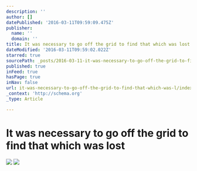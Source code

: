 ```yaml
---
description: ''
author: []
datePublished: '2016-03-11T09:59:09.475Z'
publisher:
  name: ''
  domain: ''
title: It was necessary to go off the grid to find that which was lost
dateModified: '2016-03-11T09:59:02.022Z'
starred: true
sourcePath: _posts/2016-03-11-it-was-necessary-to-go-off-the-grid-to-find-that-which-was-l.md
published: true
inFeed: true
hasPage: true
inNav: false
url: it-was-necessary-to-go-off-the-grid-to-find-that-which-was-l/index.html
_context: 'http://schema.org'
_type: Article

---
```

# It was necessary to go off the grid to find that which was lost
![](https://the-grid-user-content.s3-us-west-2.amazonaws.com/0ecc4128-1b0d-4b05-9131-cddcab1254a7.png)
![](https://the-grid-user-content.s3-us-west-2.amazonaws.com/3fe23c0f-6d7e-4ca3-97eb-27606182e1ef.png)